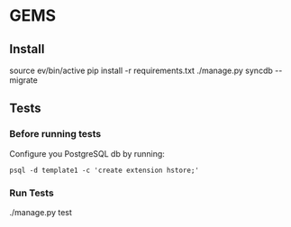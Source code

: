 # GEMS

## Install
source ev/bin/active
pip install -r requirements.txt
./manage.py syncdb --migrate

## Tests
### Before running tests
Configure you PostgreSQL db by running: 
```
psql -d template1 -c 'create extension hstore;'
```

### Run Tests
./manage.py test
